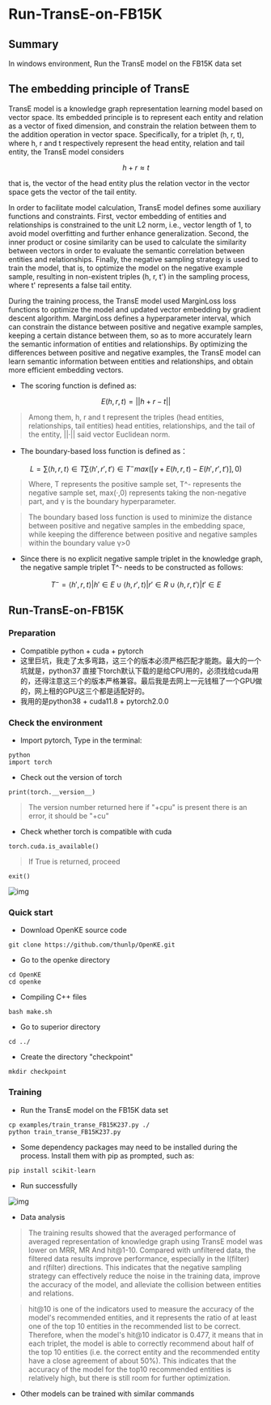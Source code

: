 # Run-TransE-on-FB15K

## Summary
In windows environment, Run the TransE model on the FB15K data set

## The embedding principle of TransE
TransE model is a knowledge graph representation learning model based on vector space. Its embedded principle is to represent each entity and relation as a vector of fixed dimension, and constrain the relation between them to the addition operation in vector space. Specifically, for a triplet (h, r, t), where h, r and t respectively represent the head entity, relation and tail entity, the TransE model considers

  
```math
h+r≈t
```
that is, the vector of the head entity plus the relation vector in the vector space gets the vector of the tail entity.

In order to facilitate model calculation, TransE model defines some auxiliary functions and constraints. First, vector embedding of entities and relationships is constrained to the unit L2 norm, i.e., vector length of 1, to avoid model overfitting and further enhance generalization. Second, the inner product or cosine similarity can be used to calculate the similarity between vectors in order to evaluate the semantic correlation between entities and relationships. Finally, the negative sampling strategy is used to train the model, that is, to optimize the model on the negative example sample, resulting in non-existent triples (h, r, t') in the sampling process, where t' represents a false tail entity.

During the training process, the TransE model used MarginLoss loss functions to optimize the model and updated vector embedding by gradient descent algorithm. MarginLoss defines a hyperparameter interval, which can constrain the distance between positive and negative example samples, keeping a certain distance between them, so as to more accurately learn the semantic information of entities and relationships. By optimizing the differences between positive and negative examples, the TransE model can learn semantic information between entities and relationships, and obtain more efficient embedding vectors.

- The scoring function is defined as:

```math
E(h,r,t) = ||h+r-t||
```
> Among them, h, r and t represent the triples (head entities, relationships, tail entities) head entities, relationships, and the tail of the entity, ||·|| said vector Euclidean norm.

- The boundary-based loss function is defined as：

```math
L = ∑ ⟨h,r,t⟩∈T ∑ ⟨h',r',t'⟩∈T^- max([γ+E(h,r,t)-E(h',r',t')],0)
```
> Where, T represents the positive sample set, T^- represents the negative sample set, max(·,0) represents taking the non-negative part, and γ is the boundary hyperparameter.

> The boundary based loss function is used to minimize the distance between positive and negative samples in the embedding space, while keeping the difference between positive and negative samples within the boundary value γ>0

- Since there is no explicit negative sample triplet in the knowledge graph, the negative sample triplet T^- needs to be constructed as follows:

```math
T^- = {⟨h',r,t⟩|h'∈E} ∪ {⟨h,r',t⟩|r'∈R} ∪ {⟨h,r,t'⟩|t'∈E}
```

## Run-TransE-on-FB15K

### Preparation
- Compatible python + cuda + pytorch
- 这里巨坑，我走了太多弯路，这三个的版本必须严格匹配才能跑。最大的一个坑就是，python37 直接下torch默认下载的是给CPU用的，必须找给cuda用的，还得注意这三个的版本严格兼容。最后我是去网上一元钱租了一个GPU做的，网上租的GPU这三个都是适配好的。
- 我用的是python38 + cuda11.8 + pytorch2.0.0

### Check the environment

- Import pytorch, Type in the terminal:

```
python
import torch
```
- Check out the version of torch

```
print(torch.__version__)
```
> The version number returned here if "+cpu" is present there is an error, it should be "+cu"
- Check whether torch is compatible with cuda

```
torch.cuda.is_available()
```
> If True is returned, proceed

```
exit()
```

![img](./img/b4e96cafefae589fa55bb87b77a5204.png)
### Quick start

- Download OpenKE source code

```
git clone https://github.com/thunlp/OpenKE.git
```
- Go to the openke directory

```
cd OpenKE
cd openke
```
- Compiling C++ files

```
bash make.sh
```
- Go to superior directory

```
cd ../
```
- Create the directory "checkpoint"

```
mkdir checkpoint
```
### Training
- Run the TransE model on the FB15K data set

```
cp examples/train_transe_FB15K237.py ./
python train_transe_FB15K237.py
```
- Some dependency packages may need to be installed during the process. Install them with pip as prompted, such as:

```
pip install scikit-learn
```
- Run successfully

![img](./img/1e3de61134107422a870f24efd2047a.png)
- Data analysis
> The training results showed that the averaged performance of averaged representation of knowledge graph using TransE model was lower on MRR, MR And hit@1-10. Compared with unfiltered data, the filtered data results improve performance, especially in the l(filter) and r(filter) directions. This indicates that the negative sampling strategy can effectively reduce the noise in the training data, improve the accuracy of the model, and alleviate the collision between entities and relations.

> hit@10 is one of the indicators used to measure the accuracy of the model's recommended entities, and it represents the ratio of at least one of the top 10 entities in the recommended list to be correct. Therefore, when the model's hit@10 indicator is 0.477, it means that in each triplet, the model is able to correctly recommend about half of the top 10 entities (i.e. the correct entity and the recommended entity have a close agreement of about 50%). This indicates that the accuracy of the model for the top10 recommended entities is relatively high, but there is still room for further optimization.

- Other models can be trained with similar commands

